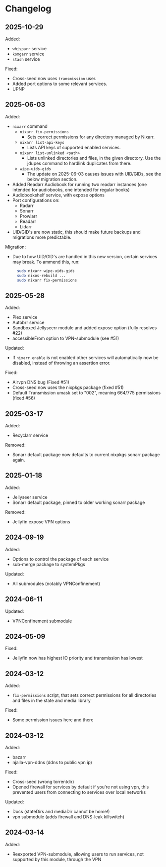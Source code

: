 # Changelog

## 2025-10-29

Added:
- `whisparr` service
- `komgarr` service
- `stash` service

Fixed:
- Cross-seed now uses `transmission` user.
- Added port options to some relevant services.
- UPNP

## 2025-06-03

Added:
- `nixarr` command
  - `nixarr fix-permissions`
    - Sets correct permissions for any directory managed by Nixarr.
  - `nixarr list-api-keys`
    - Lists API keys of supported enabled services.
  - `nixarr list-unlinked <path>`
    - Lists unlinked directories and files, in the given directory. Use the
      jdupes command to hardlink duplicates from there.
  - `wipe-uids-gids`
    - The update on 2025-06-03 causes issues with UID/GIDs, see the below
      migration section.
- Added Readarr Audiobook for running two readarr instances (one intended
  for audiobooks, one intended for regular books)
- Audiobookshelf service, with expose options
- Port configurations on:
  - Radarr
  - Sonarr
  - Prowlarr
  - Readarr
  - Lidarr
- UID/GID's are now static, this should make future backups and migrations more predictable.

Migration:
- Due to how UID/GID's are handled in this new version, certain services
  may break. To ammend this, run:
  ```bash
    sudo nixarr wipe-uids-gids
    sudo nixos-rebuild ...
    sudo nixarr fix-permissions
  ```

## 2025-05-28

Added:
- Plex service
- Autobrr service
- Sandboxed Jellyseerr module and added expose option (fully resolves #22)
- accessibleFrom option to VPN-submodule (see #51)

Updated:
- If `nixarr.enable` is not enabled other services will automatically now
  be disabled, instead of throwing an assertion error.

Fixed:
- Airvpn DNS bug (Fixed #51)
- Cross-seed now uses the nixpkgs package (fixed #51)
- Default Transmission umask set to "002", meaning 664/775 permissions (fixed #56)

## 2025-03-17

Added:
- Recyclarr service

Removed:
- Sonarr default package now defaults to current nixpkgs sonarr package again.

## 2025-01-18

Added:
- Jellyseer service
- Sonarr default package, pinned to older working sonarr package

Removed:
- Jellyfin expose VPN options

## 2024-09-19

Added:
- Options to control the package of each service
- sub-merge package to systemPkgs

Updated:
- All submodules (notably VPNConfinement)

## 2024-06-11

Updated:
- VPNConfinement submodule

## 2024-05-09

Fixed:
- Jellyfin now has highest IO priority and transmission has lowest

## 2024-03-12

Added:
- `fix-permissions` script, that sets correct permissions for all directories
  and files in the state and media library

Fixed:
- Some permission issues here and there

## 2024-03-12

Added:
- bazarr
- njalla-vpn-ddns (ddns to public vpn ip)

Fixed:
- Cross-seed (wrong torrentdir)
- Opened firewall for services by default if you're not using vpn, this prevented users from connecting to services over local networks

Updated:
- Docs (stateDirs and mediaDir cannot be home!)
- vpn submodule (adds firewall and DNS-leak killswitch)

## 2024-03-14

Added:
- Reexported VPN-submodule, allowing users to run services, not supported by this module, through the VPN
